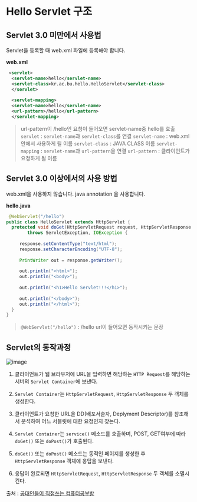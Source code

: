 # Hello Servlet 구조

## Servlet 3.0 미만에서 사용법
Servlet을 등록할 때 web.xml 파일에 등록해야 합니다.

 **web.xml**
```xml
 <servlet>
  <servlet-name>hello</servlet-name>
  <servlet-class>kr.ac.bu.hello.HelloServlet</servlet-class>
  </servlet>
  
  <servlet-mapping>
  <servlet-name>hello</servlet-name>
  <url-pattern>/hello</url-pattern>
  </servlet-mapping>
  ```
  >url-pattern이 /hello인 요청이 들어오면 servlet-name중 hello를 호출
  `servlet` : `servlet-name`과 `servlet-class`를 연결
  `servlet-name` : web.xml안에서 사용하게 될 이름
  `servlet-class` : JAVA CLASS 이름
  `servlet-mapping` : `servlet-name`과 `url-pattern`을 연결
  `url-pattern` : 클라이언트가 요청하게 될 이름

## Servlet 3.0 이상에서의 사용 방법
web.xml을 사용하지 않습니다.
java annotation 을 사용합니다.

**hello.java**
 ```java
  @WebServlet("/hello")
public class HelloServlet extends HttpServlet {
   protected void doGet(HttpServletRequest request, HttpServletResponse response)
         throws ServletException, IOException {
         
      response.setContentType("text/html");
      response.setCharacterEncoding("UTF-8");
      
      PrintWriter out = response.getWriter();
      
      out.println("<html>");
      out.println("<body>");
      
      out.println("<h1>Hello Servlet!!!</h1>");
      
      out.println("</body>");
      out.println("</html>");
   }
}
```

>`@WebServlet("/hello")` : /hello url이 들어오면 동작시키는 문장

## Servlet의 동작과정
![image](https://t1.daumcdn.net/cfile/tistory/225EC444558575B81A)

1. 클라이언트가 웹 브라우저에 URL을 입력하면 해당하는 `HTTP Request`를 해당하는 서버의 `Servlet Container`에 보낸다.

2. `Servlet Container`는 `HttpServletRequest`, `HttpServletResponse` 두 객체를 생성한다.

3. 클라이언트가 요청한 URL을 DD(배포서술자, Deplyment Descriptor)를 참조해서 분석하여 어느 서블릿에 대한 요청인지 찾는다.

4. `Servlet Container`는 `service()` 메소드를 호출하며, POST, GET여부에 따라 `doGet()` 또는 `doPost()`가 호출된다.

5. `doGet()` 또는 `doPost()` 메소드는 동적인 페이지를 생성한 후 `HttpServletResponse` 객체에 응답을 보낸다.

6. 응답이 완료되면 `HttpServletRequest`, `HttpServletResponse` 두 객체를 소멸시킨다.



출처 : [공대인들이 직접쓰는 컴퓨터공부방](https://hackersstudy.tistory.com/72)


